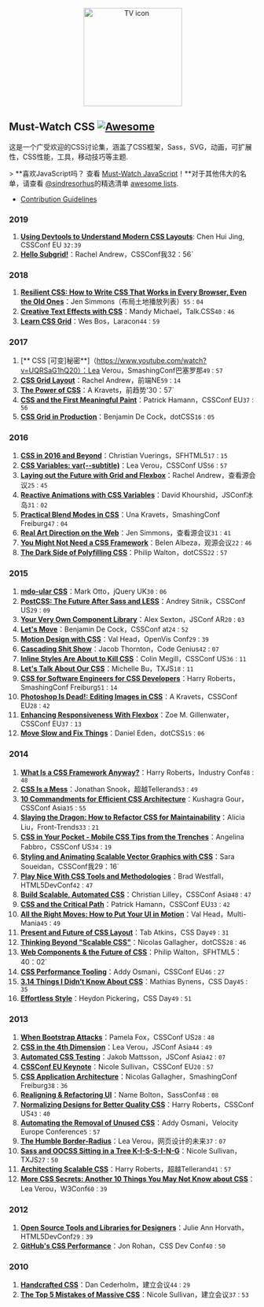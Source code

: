 <div class="github-widget" data-repo="AllThingsSmitty/must-watch-css"></div>
<p align="center">
  <img src="https://rawgit.com/AllThingsSmitty/must-watch-css/master/media/logo.svg" width="200" alt="TV icon">
</p>

## Must-Watch CSS [![Awesome](https://cdn.rawgit.com/sindresorhus/awesome/d7305f38d29fed78fa85652e3a63e154dd8e8829/media/badge.svg)](https://github.com/sindresorhus/awesome)

这是一个广受欢迎的CSS讨论集，涵盖了CSS框架，Sass，SVG，动画，可扩展性，CSS性能，工具，移动技巧等主题.

 &gt; **喜欢JavaScript吗？  查看 [Must-Watch JavaScript](https://github.com/AllThingsSmitty/must-watch-javascript)！**对于其他伟大的名单，请查看 [@sindresorhus](https://github.com/sindresorhus/)的精选清单 [awesome lists](https://github.com/sindresorhus/awesome/).


* [Contribution Guidelines](https://github.com/AllThingsSmitty/must-watch-css/blob/master/CONTRIBUTING.md)


### 2019

1. [**Using Devtools to Understand Modern CSS Layouts**](https://www.youtube.com/watch?v=ZRtzk0371tk): Chen Hui Jing, CSSConf EU `32:39`
1. [**Hello Subgrid!**](https://www.youtube.com/watch?v=vxOj7CaWiPU)：Rachel Andrew，CSSConf我32：56`


### 2018

1. [**Resilient CSS: How to Write CSS That Works in Every Browser, Even the Old Ones**](https://hacks.mozilla.org/2018/03/how-to-write-css-that-works-in-every-browser-even-the-old-ones/)：Jen Simmons（布局土地播放列表）`55：04`
1. [**Creative Text Effects with CSS**](https://www.youtube.com/watch?v=9EU7urOl1LE)：Mandy Michael，Talk.CSS`40：46`
1. [**Learn CSS Grid**](https://www.youtube.com/watch?v=DCZdCKjnBCs&list=PLUS3uVC08ZaqVEGFkl_dS_3FUzILkOIzA)：Wes Bos，Laracon`44：59`


### 2017

1. [** CSS [可变]秘密**]（https://www.youtube.com/watch?v=UQRSaG1hQ20）：Lea Verou，SmashingConf巴塞罗那`49：57`
1. [**CSS Grid Layout**](https://www.youtube.com/watch?v=N5Lt1SLqBmQ&list=PLUS3uVC08ZaqVEGFkl_dS_3FUzILkOIzA)：Rachel Andrew，前端NE`59：14`
1. [**The Power of CSS**](https://www.youtube.com/watch?v=IRI1H5tyEAo&list=PLUS3uVC08ZaqVEGFkl_dS_3FUzILkOIzA)：A Kravets，前趋势&#39;30：57`
1. [**CSS and the First Meaningful Paint**](https://www.youtube.com/watch?v=4pQ2byAoIX0&list=PLUS3uVC08ZaqVEGFkl_dS_3FUzILkOIzA)：Patrick Hamann，CSSConf EU`37：56`
1. [**CSS Grid in Production**](https://www.youtube.com/watch?v=_BCiiE31D5M&list=PLUS3uVC08ZaqVEGFkl_dS_3FUzILkOIzA)：Benjamin De Cock，dotCSS`16：05`


### 2016

1. [**CSS in 2016 and Beyond**](https://www.youtube.com/watch?v=9AG35HCBpo4&list=PLUS3uVC08ZaqVEGFkl_dS_3FUzILkOIzA)：Christian Vuerings，SFHTML5`17：15`
1. [**CSS Variables: var(--subtitle)**](https://www.youtube.com/watch?v=2an6-WVPuJU&list=PLUS3uVC08ZaqVEGFkl_dS_3FUzILkOIzA)：Lea Verou，CSSConf US`56：57`
1. [**Laying out the Future with Grid and Flexbox**](https://www.youtube.com/watch?v=ibeF6rbzD70&list=PLUS3uVC08ZaqVEGFkl_dS_3FUzILkOIzA)：Rachel Andrew，查看源会议`25：45`
1. [**Reactive Animations with CSS Variables**](https://www.youtube.com/watch?v=lTCukb6Zn3g&list=PLUS3uVC08ZaqVEGFkl_dS_3FUzILkOIzA)：David Khourshid，JSConf冰岛`31：02`
1. [**Practical Blend Modes in CSS**](https://vimeo.com/184235576)：Una Kravets，SmashingConf Freiburg`47：04`
1. [**Real Art Direction on the Web**](https://www.youtube.com/watch?v=5Z7lSSMwRgo&list=PLUS3uVC08ZaqVEGFkl_dS_3FUzILkOIzA)：Jen Simmons，查看源会议`31：41`
1. [**You Might Not Need a CSS Framework**](https://www.youtube.com/watch?v=5FdHqVDlXu0&list=PLUS3uVC08ZaqVEGFkl_dS_3FUzILkOIzA)：Belen Albeza，观源会议`22：46`
1. [**The Dark Side of Polyfilling CSS**](https://www.youtube.com/watch?v=ZskP7cvj3WA&list=PLUS3uVC08ZaqVEGFkl_dS_3FUzILkOIzA)：Philip Walton，dotCSS`22：57`


### 2015
1. [**mdo-ular CSS**](http://jqueryuk.com/2015/videos.php?s=mdo-ular-css)：Mark Otto，jQuery UK`30：06`
1. [**PostCSS: The Future After Sass and LESS**](https://www.youtube.com/watch?v=1yUFTrAxTzg&list=PLUS3uVC08ZaqVEGFkl_dS_3FUzILkOIzA)：Andrey Sitnik，CSSConf US`29：09`
1. [**Your Very Own Component Library**](https://www.youtube.com/watch?v=zSYo7m5kGHQ&list=PLUS3uVC08ZaqVEGFkl_dS_3FUzILkOIzA)：Alex Sexton，JSConf AR`20：03`
1. [**Let's Move**](https://www.youtube.com/watch?v=J6wUmQDQBkw&list=PLUS3uVC08ZaqVEGFkl_dS_3FUzILkOIzA)：Benjamin De Cock，CSSConf at`24：52`
1. [**Motion Design with CSS**](https://www.youtube.com/watch?v=TjsXqt-UxLo&list=PLUS3uVC08ZaqVEGFkl_dS_3FUzILkOIzA)：Val Head，OpenVis Conf`29：39`
1. [**Cascading Shit Show**](https://www.youtube.com/watch?v=iniwPUEbPUM&list=PLUS3uVC08ZaqVEGFkl_dS_3FUzILkOIzA)：Jacob Thornton，Code Genius`42：07`
1. [**Inline Styles Are About to Kill CSS**](https://www.youtube.com/watch?v=NoaxsCi13yQ&list=PLUS3uVC08ZaqVEGFkl_dS_3FUzILkOIzA)：Colin Megill，CSSConf US`36：11`
1. [**Let's Talk About Our CSS**](https://www.youtube.com/watch?v=NHpSmJrEvRQ&list=PLUS3uVC08ZaqVEGFkl_dS_3FUzILkOIzA)：Michelle Bu，TXJS`18：11`
1. [**CSS for Software Engineers for CSS Developers**](https://vimeo.com/140641366)：Harry Roberts，SmashingConf Freiburg`51：14`
1. [**Photoshop Is Dead!: Editing Images in CSS**](https://www.youtube.com/watch?v=LY65F2e4B5w&list=PLUS3uVC08ZaqVEGFkl_dS_3FUzILkOIzA)：A Kravets，CSSConf EU`28：42`
1. [**Enhancing Responsiveness With Flexbox**](https://www.youtube.com/watch?v=_98SE8WUvLk&index=10&list=PL37ZVnwpeshHoV6GgvG9WWAP6rjnEdAs9)：Zoe M. Gillenwater，CSSConf EU`37：13`
1. [**Move Slow and Fix Things**](https://www.youtube.com/watch?v=zmjfh099zYg&list=PLUS3uVC08ZaqVEGFkl_dS_3FUzILkOIzA)：Daniel Eden，dotCSS`15：06`


### 2014

1. [**What Is a CSS Framework Anyway?**](https://vimeo.com/95734680)：Harry Roberts，Industry Conf`48：48`
1. [**CSS Is a Mess**](https://vimeo.com/99877232)：Jonathan Snook，超越Tellerand`53：49`
1. [**10 Commandments for Efficient CSS Architecture**](https://www.youtube.com/watch?v=FYcu-wWrNqo&list=PLUS3uVC08ZaqVEGFkl_dS_3FUzILkOIzA)：Kushagra Gour，CSSConf Asia`35：55`
1. [**Slaying the Dragon: How to Refactor CSS for Maintainability**](https://vimeo.com/100501790)：Alicia Liu，Front-Trends`33：21`
1. [**CSS in Your Pocket - Mobile CSS Tips from the Trenches**](https://www.youtube.com/watch?v=vBHt61yDO9U&list=PLUS3uVC08ZaqVEGFkl_dS_3FUzILkOIzA)：Angelina Fabbro，CSSConf US`34：19`
1. [**Styling and Animating Scalable Vector Graphics with CSS**](https://www.youtube.com/watch?v=lf7L8X6ZBu8&list=PLUS3uVC08ZaqVEGFkl_dS_3FUzILkOIzA)：Sara Soueidan，CSSConf我29：16`
1. [**Play Nice With CSS Tools and Methodologies**](https://www.youtube.com/watch?v=-bZSTMLqf8Q&list=PLUS3uVC08ZaqVEGFkl_dS_3FUzILkOIzA)：Brad Westfall，HTML5DevConf`42：47`
1. [**Build Scalable, Automated CSS**](https://www.youtube.com/watch?v=Tk_0qYEFtAY&list=PLUS3uVC08ZaqVEGFkl_dS_3FUzILkOIzA)：Christian Lilley，CSSConf Asia`48：47`
1. [**CSS and the Critical Path**](https://www.youtube.com/watch?v=_0Fk85to6hA&list=PLUS3uVC08ZaqVEGFkl_dS_3FUzILkOIzA)：Patrick Hamann，CSSConf EU`33：42`
1. [**All the Right Moves: How to Put Your UI in Motion**](http://new.livestream.com/accounts/6779986/events/2928486/videos/51426837)：Val Head，Multi-Mania`45：49`
1. [**Present and Future of CSS Layout**](https://vimeo.com/98746172)：Tab Atkins，CSS Day`49：31`
1. [**Thinking Beyond "Scalable CSS"**](https://www.youtube.com/watch?v=L8w3v9m6G04&list=PLUS3uVC08ZaqVEGFkl_dS_3FUzILkOIzA)：Nicolas Gallagher，dotCSS`28：46`
1. [**Web Components & the Future of CSS**](https://www.youtube.com/watch?v=QHxrr6Q82yI&list=PLUS3uVC08ZaqVEGFkl_dS_3FUzILkOIzA)：Philip Walton，SFHTML5：40：02`
1. [**CSS Performance Tooling**](https://www.youtube.com/watch?v=FEs2jgZBaQA&list=PLUS3uVC08ZaqVEGFkl_dS_3FUzILkOIzA)：Addy Osmani，CSSConf EU`46：27`
1. [**3.14 Things I Didn’t Know About CSS**](https://vimeo.com/100264064)：Mathias Bynens，CSS Day`45：35`
1. [**Effortless Style**](http://vimeo.com/101718785)：Heydon Pickering，CSS Day`49：51`


### 2013

1. [**When Bootstrap Attacks**](https://www.youtube.com/watch?v=xbpnqbM6cRk&list=PLUS3uVC08ZaqVEGFkl_dS_3FUzILkOIzA)：Pamela Fox，CSSConf US`28：48`
1. [**CSS in the 4th Dimension**](https://www.youtube.com/watch?v=NTJUFQmHbvc&list=PLUS3uVC08ZaqVEGFkl_dS_3FUzILkOIzA)：Lea Verou，JSConf Asia`44：49`
1. [**Automated CSS Testing**](https://www.youtube.com/watch?v=2PU6JX4S7zI&list=PLUS3uVC08ZaqVEGFkl_dS_3FUzILkOIzA)：Jakob Mattsson，JSConf Asia`42：07`
1. [**CSSConf EU Keynote**](https://www.youtube.com/watch?v=ue-Z_HxS3cc&list=PLUS3uVC08ZaqVEGFkl_dS_3FUzILkOIzA)：Nicole Sullivan，CSSConf EU`20：57`
1. [**CSS Application Architecture**](https://vimeo.com/74359951)：Nicolas Gallagher，SmashingConf Freiburg`38：36`
1. [**Realigning & Refactoring UI**](https://www.youtube.com/watch?v=I82ytAWxzrI&list=PLUS3uVC08ZaqVEGFkl_dS_3FUzILkOIzA)：Name Bolton，SassConf`48：08`
1. [**Normalizing Designs for Better Quality CSS**](https://www.youtube.com/watch?v=ldx4ZFxMEeo&list=PLUS3uVC08ZaqVEGFkl_dS_3FUzILkOIzA)：Harry Roberts，CSSConf US`43：40`
1. [**Automating the Removal of Unused CSS**](https://www.youtube.com/watch?v=833xr1MyE30&list=PLUS3uVC08ZaqVEGFkl_dS_3FUzILkOIzA)：Addy Osmani，Velocity Europe Conference`5：57`
1. [**The Humble Border-Radius**](https://www.youtube.com/watch?v=2iFw2GCOPj0&list=PLUS3uVC08ZaqVEGFkl_dS_3FUzILkOIzA)：Lea Verou，网页设计的未来`37：07`
1. [**Sass and OOCSS Sitting in a Tree K-I-S-S-I-N-G**](https://vimeo.com/66039168)：Nicole Sullivan，TXJS`27：50`
1. [**Architecting Scalable CSS**](https://vimeo.com/70041549)：Harry Roberts，超越Tellerand`41：57`
1. [**More CSS Secrets: Another 10 Things You May Not Know about CSS**](https://www.youtube.com/watch?v=3ikye7Qc7Ak&list=PLUS3uVC08ZaqVEGFkl_dS_3FUzILkOIzA)：Lea Verou，W3Conf`60：39`


### 2012

1. [**Open Source Tools and Libraries for Designers**](https://www.youtube.com/watch?v=hFdbE6T9QGc&list=PLUS3uVC08ZaqVEGFkl_dS_3FUzILkOIzA)：Julie Ann Horvath，HTML5DevConf`29：39`
1. [**GitHub's CSS Performance**](https://vimeo.com/54990931)：Jon Rohan，CSS Dev Conf`40：50`


### 2010

1. [**Handcrafted CSS**](https://vimeo.com/17091905)：Dan Cederholm，建立会议`44：29`
1. [**The Top 5 Mistakes of Massive CSS**](https://www.youtube.com/watch?v=j6sAm7CLoCQ)：Nicole Sullivan，建立会议`37：53`
